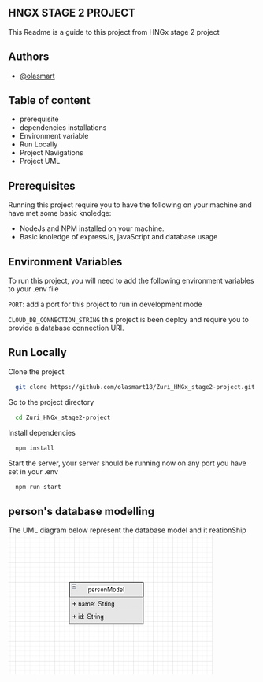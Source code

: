 
## HNGX STAGE 2 PROJECT

This Readme is a guide to this project from HNGx stage 2 project

## Authors

- [@olasmart](https://github.com/olasmart18)


## Table of content
- prerequisite
- dependencies installations
- Environment variable
- Run Locally
- Project Navigations
 - Project UML

##  Prerequisites
Running this project require you to have the following on your machine and have met some basic knoledge:

- NodeJs and NPM installed on your machine.
- Basic knoledge of expressJs, javaScript and database usage


## Environment Variables

To run this project, you will need to add the following environment variables to your .env file

`PORT`: add a port for this project to run in development mode

`CLOUD_DB_CONNECTION_STRING` this project is been deploy and require you to provide a database connection URI.


## Run Locally

Clone the project

```bash
  git clone https://github.com/olasmart18/Zuri_HNGx_stage2-project.git
```

Go to the project directory

```bash
  cd Zuri_HNGx_stage2-project
```

Install dependencies

```bash
  npm install
```

Start the server,
your server should be running now on any port you have set in your .env
```bash
  npm run start
```


## person's database modelling

The UML diagram below represent the database model and it reationShip 
![My Image](uml\uml_image.png)
